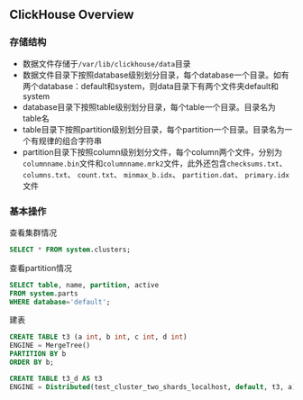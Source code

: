 ## ClickHouse Overview

### 存储结构

- 数据文件存储于`/var/lib/clickhouse/data`目录
- 数据文件目录下按照database级别划分目录，每个database一个目录。如有两个database：default和system，则data目录下有两个文件夹default和system
- database目录下按照table级别划分目录，每个table一个目录。目录名为table名
- table目录下按照partition级别划分目录，每个partition一个目录。目录名为一个有规律的组合字符串
- partition目录下按照column级别划分文件，每个column两个文件，分别为`columnname.bin`文件和`columnname.mrk2`文件，此外还包含`checksums.txt`、 `columns.txt`、 `count.txt`、 `minmax_b.idx`、 `partition.dat`、 `primary.idx`文件

### 基本操作

查看集群情况

```sql
SELECT * FROM system.clusters;
```

查看partition情况

```sql
SELECT table, name, partition, active
FROM system.parts
WHERE database='default';
```

建表

```sql
CREATE TABLE t3 (a int, b int, c int, d int)
ENGINE = MergeTree()
PARTITION BY b
ORDER BY b;

CREATE TABLE t3_d AS t3
ENGINE = Distributed(test_cluster_two_shards_localhost, default, t3, a);
```
